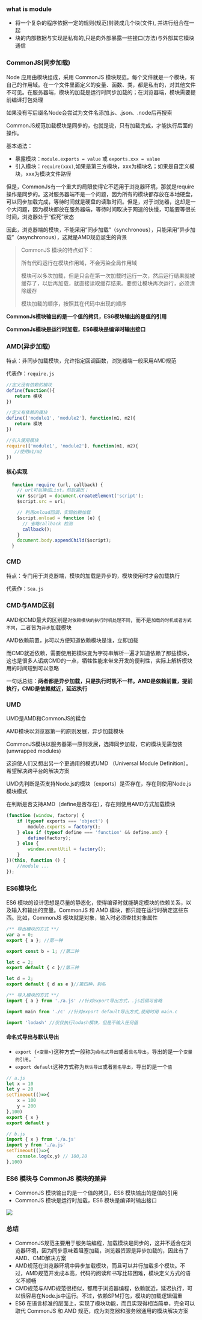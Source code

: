### what is module
- 将一个复杂的程序依据一定的规则(规范)封装成几个块(文件), 并进行组合在一起
- 块的内部数据与实现是私有的,只是向外部暴露一些接口(方法)与外部其它模块通信

### CommonJS(同步加载)
Node 应用由模块组成，采用 CommonJS 模块规范。每个文件就是一个模块，有自己的作用域。在一个文件里面定义的变量、函数、类，都是私有的，对其他文件不可见。在服务器端，模块的加载是运行时同步加载的；在浏览器端，模块需要提前编译打包处理

如果没有写后缀名Node会尝试为文件名添加.js、.json、.node后再搜索

CommonJS规范加载模块是同步的，也就是说，只有加载完成，才能执行后面的操作。

基本语法：

- 暴露模块：`module.exports = value` 或 `exports.xxx = value`
- 引入模块：`require(xxx)`,如果是第三方模块，xxx为模块名；如果是自定义模块，xxx为模块文件路径

但是，CommonJs有一个重大的局限使得它不适用于浏览器环境，那就是require操作是同步的。这对服务器端不是一个问题，因为所有的模块都存放在本地硬盘，可以同步加载完成，等待时间就是硬盘的读取时间。但是，对于浏览器，这却是一个大问题，因为模块都放在服务器端，等待时间取决于网速的快慢，可能要等很长时间，浏览器处于”假死”状态

因此，浏览器端的模块，不能采用”同步加载”（synchronous），只能采用”异步加载”（asynchronous），这就是AMD规范诞生的背景

> CommonJS 模块的特点如下：
>
> 所有代码运行在模块作用域，不会污染全局作用域
>
> 模块可以多次加载，但是只会在第一次加载时运行一次，然后运行结果就被缓存了，以后再加载，就直接读取缓存结果。要想让模块再次运行，必须清除缓存
>
> 模块加载的顺序，按照其在代码中出现的顺序


**CommonJs模块输出的是一个值的拷贝，ES6模块输出的是值的引用**

**CommonJs模块是运行时加载，ES6模块是编译时输出接口**

### AMD(异步加载)
特点：非同步加载模块，允许指定回调函数，浏览器端一般采用AMD规范

代表作：`require.js`
```javascript
//定义没有依赖的模块
define(function(){
   return 模块
})

//定义有依赖的模块
define(['module1', 'module2'], function(m1, m2){
   return 模块
})

//引入使用模块
require(['module1', 'module2'], function(m1, m2){
   //使用m1/m2
})
```
#### 核心实现
```javascript
  function require (url, callback) {
    // url可以换成List，然后遍历；
    var $script = document.createElement('script');
    $script.src = url;

    // 利用onload回调，实现依赖加载
    $script.onload = function (e) {
      // 省略callback 检测
      callback();
    }
    document.body.appendChild($script);
  }
```


### CMD
特点：专门用于浏览器端，模块的加载是异步的，模块使用时才会加载执行

代表作：`Sea.js`

### CMD与AMD区别
AMD和CMD最大的区别是`对依赖模块的执行时机处理不同`，而不是`加载的时机或者方式不同`，二者皆为`异步`加载模块

AMD依赖前置，js可以方便知道依赖模块是谁，立即加载

而CMD就近依赖，需要使用把模块变为字符串解析一遍才知道依赖了那些模块，这也是很多人诟病CMD的一点，牺牲性能来带来开发的便利性，实际上解析模块用的时间短到可以忽略

一句话总结：**两者都是异步加载，只是执行时机不一样。AMD是依赖前置，提前执行，CMD是依赖就近，延迟执行**

### UMD
UMD是AMD和CommonJS的糅合

AMD模块以浏览器第一的原则发展，异步加载模块

CommonJS模块以服务器第一原则发展，选择同步加载，它的模块无需包装(unwrapped modules)

这迫使人们又想出另一个更通用的模式UMD （Universal Module Definition）。希望解决跨平台的解决方案

UMD先判断是否支持Node.js的模块（exports）是否存在，存在则使用Node.js模块模式

在判断是否支持AMD（define是否存在），存在则使用AMD方式加载模块
```javascript
(function (window, factory) {
    if (typeof exports === 'object') {
        module.exports = factory();
    } else if (typeof define === 'function' && define.amd) {
        define(factory);
    } else {
        window.eventUtil = factory();
    }
})(this, function () {
    //module ...
});
```

### ES6模块化
ES6 模块的设计思想是尽量的静态化，使得编译时就能确定模块的依赖关系，以及输入和输出的变量。CommonJS 和 AMD 模块，都只能在运行时确定这些东西。比如，CommonJS 模块就是对象，输入时必须查找对象属性
```javascript
/** 导出模块的方式 **/
var a = 0;
export { a }; //第一种

export const b = 1; //第二种

let c = 2;
export default { c }//第三种

let d = 2;
export default { d as e }//第四种，别名

/** 导入模块的方式 **/
import { a } from './a.js' //针对export导出方式，.js后缀可省略

import main from './c' //针对export default导出方式,使用时用 main.c

import 'lodash' //仅仅执行lodash模块，但是不输入任何值
```

#### 命名式导出与默认导出
- `export {<变量>}`这种方式一般称为`命名式导出`或者`具名导出`，导出的是一个`变量的引用`。`
- `export default`这种方式称为`默认导出`或者`匿名导出`，导出的是一个`值`

```javascript
// a.js
let x = 10
let y = 20
setTimeout(()=>{
    x = 100
    y = 200
},100)
export { x }
export default y

// b.js
import { x } from './a.js'
import y from './a.js'
setTimeout(()=>{
    console.log(x,y) // 100,20
},100)
```

### ES6 模块与 CommonJS 模块的差异
-  CommonJS 模块输出的是一个值的拷贝，ES6 模块输出的是值的引用
-  CommonJS 模块是运行时加载，ES6 模块是编译时输出接口

![](../images/cmdamdumdes6-1.png)
### 总结
- CommonJS规范主要用于服务端编程，加载模块是同步的，这并不适合在浏览器环境，因为同步意味着阻塞加载，浏览器资源是异步加载的，因此有了AMD、CMD解决方案
- AMD规范在浏览器环境中异步加载模块，而且可以并行加载多个模块。不过，AMD规范开发成本高，代码的阅读和书写比较困难，模块定义方式的语义不顺畅
- CMD规范与AMD规范很相似，都用于浏览器编程，依赖就近，延迟执行，可以很容易在Node.js中运行。不过，依赖SPM打包，模块的加载逻辑偏重
- ES6 在语言标准的层面上，实现了模块功能，而且实现得相当简单，完全可以取代 CommonJS 和 AMD 规范，成为浏览器和服务器通用的模块解决方案